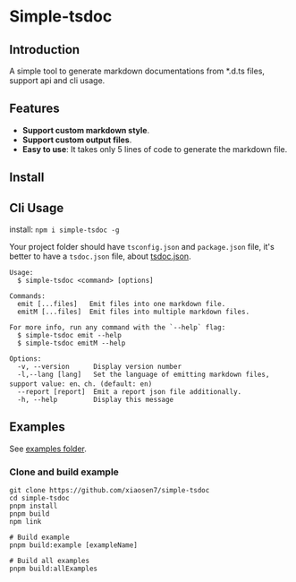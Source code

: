 # Simple-tsdoc

## Introduction

A simple tool to generate markdown documentations from \*.d.ts files, support api and cli usage.

## Features

- **Support custom markdown style**.
- **Support custom output files**.
- **Easy to use**: It takes only 5 lines of code to generate the markdown file.

## Install

## Cli Usage

install: `npm i simple-tsdoc -g`

Your project folder should have `tsconfig.json` and `package.json` file, it's better to have a `tsdoc.json` file, about [tsdoc.json](https://api-extractor.com/pages/configs/tsdoc_json/).

```shell
Usage:
  $ simple-tsdoc <command> [options]

Commands:
  emit [...files]   Emit files into one markdown file.
  emitM [...files]  Emit files into multiple markdown files.

For more info, run any command with the `--help` flag:
  $ simple-tsdoc emit --help
  $ simple-tsdoc emitM --help

Options:
  -v, --version      Display version number
  -l,--lang [lang]   Set the language of emitting markdown files, support value: en、ch. (default: en)
  --report [report]  Emit a report json file additionally.
  -h, --help         Display this message
```

## Examples

See [examples folder](<(https://github.com/xiaosen7/simple-tsdoc/tree/master/examples)>).

### Clone and build example

```shell
git clone https://github.com/xiaosen7/simple-tsdoc
cd simple-tsdoc
pnpm install
pnpm build
npm link

# Build example
pnpm build:example [exampleName]

# Build all examples
pnpm build:allExamples
```
